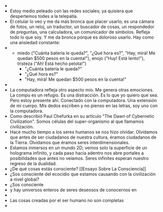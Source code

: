 -
- Estoy medio peleado con las redes sociales; ya quisiera que despertemos todes a la telepatía.
- El celular lo veo y me da más bronca que placer usarlo; es una cámara de fotos, un reloj, un traductor, un buscador de cosas, un respondedor de preguntas, una calculadora, un comunicador de símbolos. Refleja todo lo que soy. Y me da bronca porque es doloroso usarlo. Hay como una ansiedad constante:
- - miedo ("Cuánta batería le queda?", "¿Qué hora es?", "Hay, mirá! Me quedan $500 pesos en la cuenta!"), enojo ("Huy! Está lento!"), tristeza ("Ah! Está hecho pelota!")
	- "¿Cuánta batería le queda?"
	- "¿Qué hora es?"
	- "Hay, mirá! Me quedan $500 pesos en la cuenta!"
-
- La computadora refleja otro aspecto mío. Me genera otras emociones. La compu es un refugio. Es una distracción. Es lo que yo quiero que sea. Pero estoy presente ahí. Conectado con la computadora. Una extensión de mi cuerpo. Mis dedos escriben y no pienso en las letras, soy uno con la computadora.
- Como describió Paul Chefurka en su artículo "The Dawn of Cybernetic Civilization". Somos células del super-organismo al que llamamos civilización.
- Hace mucho tiempo a los seres humanos se nos hizo olvidar. Olvidamos que antes de ser ciudadanos de nuestra cultura, éramos ciudadanos de la Tierra. Olvidamos que éramos seres interdimensionales.
- Estamos inmersos en un mundo 2D; vemos solo la superficie de un holograma infinito, y cada paso hacia adentro nos abre portales a posibilidades que antes no veíamos. Seres infinites esperan nuestro regreso de la dualidad.
- ¿De qué cosas estás consciente? [[Ensayo Sobre La Consciencia]]
- ¿Sos consciente del ecocidio que estamos causando con la civilización a nivel global?
- ¿Sos consciente
- y hay universos enteros de seres deseosos de conocernos en
-
- Las cosas creadas por el ser humano no son completas
-